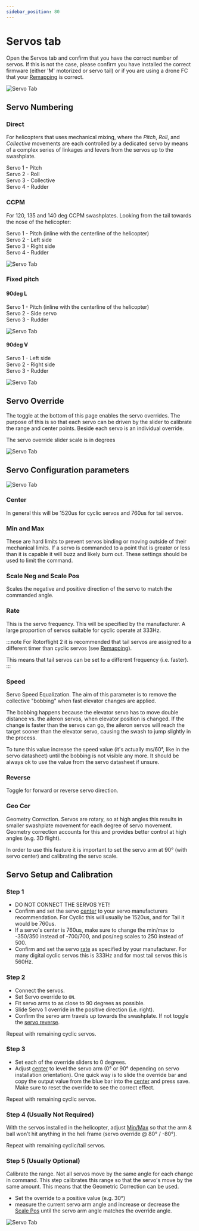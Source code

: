 ```yaml
---
sidebar_position: 80
---
```


# Servos tab

Open the Servos tab and confirm that you have the correct number of servos. If this is not the case, please confirm you have installed the correct firmware (either 'M' motorized or servo tail) or if you are using a drone FC that your [Remapping](../Tutorial-Setup/Remapping.md)  is correct.

![Servo Tab](./img/servo-1.png)

## Servo Numbering

### Direct  

For helicopters that uses mechanical mixing, where the _Pitch_, _Roll_, and _Collective_ movements are each controlled by a dedicated servo by means of a complex series of linkages and levers from the servos up to the swashplate. 

Servo 1 - Pitch  
Servo 2 - Roll  
Servo 3 - Collective  
Servo 4 - Rudder  

### CCPM  

For 120, 135 and 140 deg CCPM swashplates. 
Looking from the tail towards the nose of the helicopter:

Servo 1 - Pitch (inline with the centerline of the helicopter)    
Servo 2 - Left side  
Servo 3 - Right side  
Servo 4 - Rudder  

![Servo Tab](./img/ccpm.svg)

### Fixed pitch  

#### 90deg L  

Servo 1 - Pitch (inline with the centerline of the helicopter)    
Servo 2 - Side servo  
Servo 3 - Rudder  

![Servo Tab](./img/90deg-l.svg)

#### 90deg V   

Servo 1 - Left side    
Servo 2 - Right side  
Servo 3 - Rudder  

![Servo Tab](./img/90deg-v.svg)

## Servo Override

The toggle at the bottom of this page enables the servo overrides. The purpose of this is so that each servo can be driven by the slider to calibrate the range and center points. Beside each servo is an individual override.

The servo override slider scale is in degrees

![Servo Tab](./img/servo-3.png)

## Servo Configuration parameters 

![Servo Tab](./img/servo-4.png)

### Center

In general this will be 1520us for cyclic servos and 760us for tail servos.

### Min and Max

These are hard limits to prevent servos binding or moving outside of their mechanical limits. If a servo is commanded to a point that is greater or less than it is capable it will buzz and likely burn out. These settings should be used to limit the command.

### Scale Neg and Scale Pos

Scales the negative and positive direction of the servo to match the commanded angle.

### Rate 

This is the servo frequency. This will be specified by the manufacturer. A large proportion of servos suitable for cyclic operate at 333Hz.  

:::note
For Rotorflight 2 it is recommended that tail servos are assigned to a different timer than cyclic servos (see [Remapping](../Tutorial-Setup/Remapping.md)).

This means that tail servos can be set to a different frequency (i.e. faster).
:::

### Speed

Servo Speed Equalization. The aim of this parameter is to remove the collective "bobbing" when fast elevator changes are applied.

The bobbing happens because the elevator servo has to move double distance vs. the aileron servos, when elevator position is changed.
If the change is faster than the servos can go, the aileron servos will reach the target sooner than the elevator servo, causing the swash to jump slightly in the process.

To tune this value increase the speed value (it's actually ms/60°, like in the servo datasheet) until the bobbing is not visible any more. It should be always ok to use the value from the servo datasheet if unsure.

### Reverse

Toggle for forward or reverse servo direction.

### Geo Cor

Geometry Correction. Servos are rotary, so at high angles this results in smaller swashplate movement for each degree of servo movement. Geometry correction accounts for this and provides better control at high angles (e.g. 3D flight).

In order to use this feature it is important to set the servo arm at 90° (with servo center) and calibrating the servo scale. 

## Servo Setup and Calibration

### Step 1

* DO NOT CONNECT THE SERVOS YET!
* Confirm and set the servo [center](#center) to your servo manufacturers recommendation. For Cyclic this will usually be 1520us, and for Tail it would be 760us.
* If a servo's center is 760us, make sure to change the min/max to -350/350 instead of -700/700, and pos/neg scales to 250 instead of 500.
* Confirm and set the servo [rate](#rate) as specified by your manufacturer. For many digital cyclic servos this is 333Hz and for most tail servos this is 560Hz.

### Step 2

* Connect the servos.
* Set Servo override to `ON`.
* Fit servo arms to as close to 90 degrees as possible.
* Slide Servo 1 override in the positive direction (i.e. right).
* Confirm the servo arm travels up towards the swashplate. If not toggle the [servo reverse](#reverse).

Repeat with remaining cyclic servos.

### Step 3

* Set each of the override sliders to 0 degrees.
* Adjust [center](#center) to level the servo arm (0° or 90° depending on servo installation orientation). One quick way is to slide the override bar and copy the output value from the blue bar into the [center](#center) and press save. Make sure to reset the override to see the correct effect.

Repeat with remaining cyclic servos.

### Step 4 (Usually Not Required)

With the servos installed in the helicopter, adjust [Min/Max](#min-and-max)  so that the arm & ball won't hit anything in the heli frame (servo override @ 80° / -80°).

Repeat with remaining cyclic/tail servos.

### Step 5 (Usually Optional)

Calibrate the range. Not all servos move by the same angle for each change in command. This step calibrates this range so that the servo's move by the same amount. This means that the Geometric Correction can be used.
* Set the override to a positive value (e.g. 30°)
* measure the current servo arm angle and increase or decrease the [Scale Pos](#scale-neg-and-scale-pos) until the servo arm angle matches the override angle.

![Servo Tab](../Configurator/img/servo-5.png)





